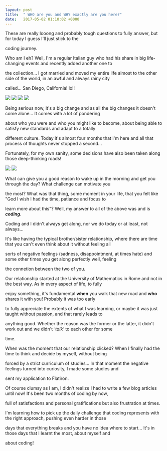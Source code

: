 ```yaml
---
layout: post
title:  " WHO are you and WHY exactly are you here?"
date:   2017-05-02 01:10:02 +0000
---
```




These are really looong and probably tough questions to fully answer, but for today I guess I'll just stick to the 

coding journey. 

Who am I eh? Well, I'm a regular Italian guy who had his share in big life-changing events and recently added another one to 

the collection... I got married and moved my entire life almost to the other side of the world, in an awful and always rainy city 

called... San Diego, California! lol!





![](https://cdn.trolleytours.com/wp-content/uploads/2016/06/san-diego-balboa-park.jpg)     ![](http://i.imgur.com/0BuA47h.jpg)   ![](http://i.imgur.com/W0aMaEgg.jpg) ![](https://cache-graphicslib.viator.com/graphicslib/thumbs360x240/22921/SITours/san-diego-scenic-tour-in-san-diego-256290.jpg)





Being serious now, it's a big change and as all the big changes it doesn't come alone... It comes with a lot of pondering 

about who you were and who you might like to become, about being able to satisfy new standards and adapt to a totally 

different culture. Today it's almost four months that I'm here and all that process of thoughts never stopped a second... 

Fortunately, for my own sanity, some decisions have also been taken along those deep-thinking roads!

![](http://whatsmypersonality.com/images2/thinker.gif)                                    ![](http://www.clipartkid.com/images/421/thinking-light-bulb-clip-art-lightbulb-idea-clipart-best-jexhQe-clipart.jpeg)






What can give you a good reason to wake up in the morning and get you through the day? What challenge can motivate you 

the most? What was that thing, some moment in your life, that you felt like "God I wish I had the time, patiance and focus to 

learn more about this"? Well, my answer to all of the above was and is ***coding***.

Coding and I didn't always get along, nor we do today or at least, not always...

It's like having the typical brother/sister relationship, where there are time that you can't even think about it without feeling all 

sorts of negative feelings (sadness, disappointment, at times hate) and some other times you get along perfectly well, feeling 

the connetion between the two of you. 

Our relationship started at the University of Mathematics in Rome and not in the best way. As in every aspect of life, to fully 

enjoy something, it's fundamental **when** you walk that new road and **who** shares it with you! Probably it was too early 

to fully appreciate the extents of what I was learning, or maybe it was just taught without passion, and that rarely leads to 

anything good. Whether the reason was the former or the latter, it didn't work out and we didn't *'talk'* to each other for some 

time.

When was the moment that our relationship clicked? When I finally had the time to think and decide by myself, without being 

forced by a strict curriculum of studies... In that moment the negative feelings turned into curiosity, I made some studies and 

sent my application to Flatiron.

Of course clumsy as I am, I didn't realize I had to write a few blog articles until now! It's been two months of coding by now, 

full of satisfactions and personal gratifications but also frustration at times.

I'm learning how to pick up the daily challenge that coding represents with the right approach, pushing even harder in those 

days that everything breaks and you have no idea where to start... It's in those days that I learnt the most, about myself and 

about coding!
